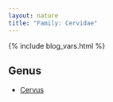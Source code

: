 ```yaml
---
layout: nature
title: "Family: Cervidae"
---
```


{% include blog_vars.html %}

## Genus
* [Cervus]({{site.url}}/nature/animalia/chordata/mammalia/artiodactyla/cervidae/cervus.html)


